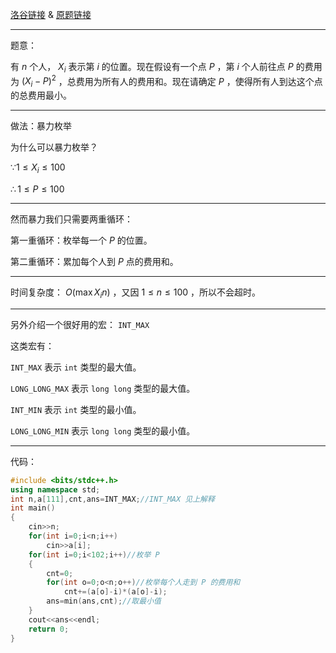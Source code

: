 [洛谷链接](https://www.luogu.com.cn/problem/AT4807) & [原题链接](https://www.luogu.com.cn/remoteJudgeRedirect/atcoder/4807)

---
题意：

有 $n$ 个人， $X_i$ 表示第 $i$ 的位置。现在假设有一个点 $P$ ，第 $i$ 个人前往点 $P$ 的费用为 $(X_i-P)^{2}$  ，总费用为所有人的费用和。现在请确定 $P$ ，使得所有人到达这个点的总费用最小。

---
做法：暴力枚举

为什么可以暴力枚举？

$\because 1 \leqslant X_i \leqslant 100$

$\therefore 1\leqslant P \leqslant 100$

---
然而暴力我们只需要两重循环：

第一重循环：枚举每一个 $P$ 的位置。

第二重循环：累加每个人到 $P$ 点的费用和。

---

时间复杂度： $O(\max X_i n)$ ，又因 $1 \leqslant n \leqslant 100$ ，所以不会超时。

---
另外介绍一个很好用的宏： ```INT_MAX```

这类宏有：

```INT_MAX``` 表示 ```int``` 类型的最大值。

```LONG_LONG_MAX``` 表示 ```long long``` 类型的最大值。

```INT_MIN``` 表示 ```int``` 类型的最小值。

```LONG_LONG_MIN``` 表示 ```long long``` 类型的最小值。

---

代码：
```cpp
#include <bits/stdc++.h>
using namespace std;
int n,a[111],cnt,ans=INT_MAX;//INT_MAX 见上解释
int main()
{
	cin>>n;
	for(int i=0;i<n;i++)
		cin>>a[i];
	for(int i=0;i<102;i++)//枚举 P
	{
		cnt=0;
		for(int o=0;o<n;o++)//枚举每个人走到 P 的费用和
			cnt+=(a[o]-i)*(a[o]-i);
		ans=min(ans,cnt);//取最小值
	}
	cout<<ans<<endl;
	return 0;
}
```